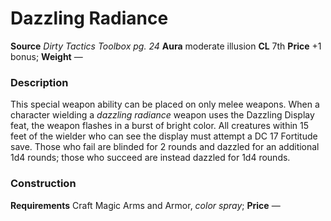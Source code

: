 ﻿---
name: "Dazzling Radiance"
type: "weapon_quality"
price: "+1 bonus"
description: |
  "This special weapon ability can be placed on only melee weapons. When a character wielding a _dazzling radiance_ weapon uses the Dazzling Display feat, the weapon flashes in a burst of bright color. All creatures within 15 feet of the wielder who can see the display must attempt a DC 17 Fortitude save. Those who fail are blinded for 2 rounds and dazzled for an additional 1d4 rounds; those who succeed are instead dazzled for 1d4 rounds."
---

# Dazzling Radiance

**Source** _Dirty Tactics Toolbox pg. 24_
**Aura** moderate illusion **CL** 7th
**Price** +1 bonus; **Weight** —

### Description

This special weapon ability can be placed on only melee weapons. When a character wielding a _dazzling radiance_ weapon uses the Dazzling Display feat, the weapon flashes in a burst of bright color. All creatures within 15 feet of the wielder who can see the display must attempt a DC 17 Fortitude save. Those who fail are blinded for 2 rounds and dazzled for an additional 1d4 rounds; those who succeed are instead dazzled for 1d4 rounds.

### Construction

**Requirements** Craft Magic Arms and Armor, _color spray_; **Price** —